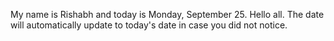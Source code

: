 My name is Rishabh and today is Monday, September 25. Hello all. The date will automatically update to today's date in case you did not notice.
